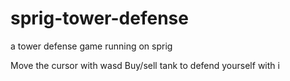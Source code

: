 # sprig-tower-defense
a tower defense game running on sprig

Move the cursor with wasd
Buy/sell tank to defend yourself with i
